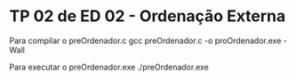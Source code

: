 # TP 02 de ED 02 - Ordenação Externa

Para compilar o preOrdenador.c
gcc preOrdenador.c -o proOrdenador.exe -Wall

Para executar o preOrdenador.exe
./preOrdenador.exe
